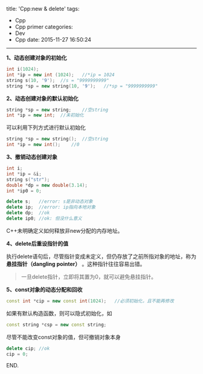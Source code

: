 title: 'Cpp:new & delete'
tags:
  - Cpp
  - Cpp primer
categories:
  - Dev
  - Cpp
date: 2015-11-27 16:50:24
---

**1、动态创建对象的初始化**

```C++
int i(1024);
int *ip = new int (1024);	//*ip = 1024
string s(10, '9');	//s = "9999999999"
string *sp = new string(10, '9');	//*sp = "9999999999"
```

<!-- more -->

**2、动态创建对象的默认初始化**

```C++
string *sp = new string;	//空string
int *ip = new int;	//未初始化
```

可以利用下列方式进行默认初始化

```C++
string *sp = new string();	//空string
int *ip = new int();	//0
```
	
**3、撤销动态创建对象**

```C++
int i;
int *ip = &i;
string s("str");
double *dp = new double(3.14);
int *ip0 = 0;

delete s;	//error: s是非动态对象
delete ip;	//error: ip指向本地对象
delete dp;	//ok
delete ip0;	//ok: 但没什么意义
```

C++未明确定义如何释放非new分配的内存地址。

**4、delete后重设指针的值**

执行delete语句后，尽管指针变成未定义，但仍存放了之前所指对象的地址，称为 **悬挂指针（dangling pointer）** 。这种指针往往容易出错。

> 一旦delete指针，立即将其置为0，就可以避免悬挂指针。

**5、const对象的动态分配和回收**

```C++
const int *cip = new const int(1024);	//必须初始化，且不能再修改
```

如果有默认构造函数，则可以隐式初始化，如

```C++
const string *csp = new const string;
```

尽管不能改变const对象的值，但可撤销对象本身

```C++
delete cip;	//ok
cip = 0;
```

END.